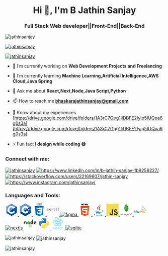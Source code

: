 <h1 align="center">Hi 👋, I'm B Jathin Sanjay</h1>
<h3 align="center">Full Stack Web developer||Front-End||Back-End</h3>

<p align="left"> <img src="https://komarev.com/ghpvc/?username=jathinsanjay&label=Profile%20views&color=0e75b6&style=flat" alt="jathinsanjay" /> </p>

<p align="left"> <a href="https://github.com/ryo-ma/github-profile-trophy"><img src="https://github-profile-trophy.vercel.app/?username=jathinsanjay" alt="jathinsanjay" /></a> </p>

<p align="left"> <a href="https://twitter.com/jathinsanjay" target="blank"><img src="https://img.shields.io/twitter/follow/jathinsanjay?logo=twitter&style=for-the-badge" alt="jathinsanjay" /></a> </p>

- 🔭 I’m currently working on **Web Development Projects and Freelancing**

- 🌱 I’m currently learning **Machine Learning,Artificial Intelligence,AWS Cloud,Java Spring**

- 💬 Ask me about **React,Next,Node,Java Script,Python**

- 📫 How to reach me **bhaskarajathinsanjay@gmail.com**

- 📄 Know about my experiences [https://drive.google.com/drive/folders/1A3rC7Gpg1IiDBFE2Iyip5IUQoa6g0s3a](https://drive.google.com/drive/folders/1A3rC7Gpg1IiDBFE2Iyip5IUQoa6g0s3a)

- ⚡ Fun fact **I design while coding 😅**

<h3 align="left">Connect with me:</h3>
<p align="left">
<a href="https://twitter.com/jathinsanjay" target="blank"><img align="center" src="https://raw.githubusercontent.com/rahuldkjain/github-profile-readme-generator/master/src/images/icons/Social/twitter.svg" alt="jathinsanjay" height="30" width="40" /></a>
<a href="https://linkedin.com/in/https://www.linkedin.com/in/b-jathin-sanjay-1b9259227/" target="blank"><img align="center" src="https://raw.githubusercontent.com/rahuldkjain/github-profile-readme-generator/master/src/images/icons/Social/linked-in-alt.svg" alt="https://www.linkedin.com/in/b-jathin-sanjay-1b9259227/" height="30" width="40" /></a>
<a href="https://stackoverflow.com/users/https://stackoverflow.com/users/22169607/jathin-sanjay" target="blank"><img align="center" src="https://raw.githubusercontent.com/rahuldkjain/github-profile-readme-generator/master/src/images/icons/Social/stack-overflow.svg" alt="https://stackoverflow.com/users/22169607/jathin-sanjay" height="30" width="40" /></a>
<a href="https://instagram.com/https://www.instagram.com/jathinsanjay/" target="blank"><img align="center" src="https://raw.githubusercontent.com/rahuldkjain/github-profile-readme-generator/master/src/images/icons/Social/instagram.svg" alt="https://www.instagram.com/jathinsanjay/" height="30" width="40" /></a>
</p>

<h3 align="left">Languages and Tools:</h3>
<p align="left"> <a href="https://www.cprogramming.com/" target="_blank" rel="noreferrer"> <img src="https://raw.githubusercontent.com/devicons/devicon/master/icons/c/c-original.svg" alt="c" width="40" height="40"/> </a> <a href="https://www.w3schools.com/cpp/" target="_blank" rel="noreferrer"> <img src="https://raw.githubusercontent.com/devicons/devicon/master/icons/cplusplus/cplusplus-original.svg" alt="cplusplus" width="40" height="40"/> </a> <a href="https://www.w3schools.com/css/" target="_blank" rel="noreferrer"> <img src="https://raw.githubusercontent.com/devicons/devicon/master/icons/css3/css3-original-wordmark.svg" alt="css3" width="40" height="40"/> </a> <a href="https://expressjs.com" target="_blank" rel="noreferrer"> <img src="https://raw.githubusercontent.com/devicons/devicon/master/icons/express/express-original-wordmark.svg" alt="express" width="40" height="40"/> </a> <a href="https://www.figma.com/" target="_blank" rel="noreferrer"> <img src="https://www.vectorlogo.zone/logos/figma/figma-icon.svg" alt="figma" width="40" height="40"/> </a> <a href="https://www.w3.org/html/" target="_blank" rel="noreferrer"> <img src="https://raw.githubusercontent.com/devicons/devicon/master/icons/html5/html5-original-wordmark.svg" alt="html5" width="40" height="40"/> </a> <a href="https://www.java.com" target="_blank" rel="noreferrer"> <img src="https://raw.githubusercontent.com/devicons/devicon/master/icons/java/java-original.svg" alt="java" width="40" height="40"/> </a> <a href="https://developer.mozilla.org/en-US/docs/Web/JavaScript" target="_blank" rel="noreferrer"> <img src="https://raw.githubusercontent.com/devicons/devicon/master/icons/javascript/javascript-original.svg" alt="javascript" width="40" height="40"/> </a> <a href="https://www.mongodb.com/" target="_blank" rel="noreferrer"> <img src="https://raw.githubusercontent.com/devicons/devicon/master/icons/mongodb/mongodb-original-wordmark.svg" alt="mongodb" width="40" height="40"/> </a> <a href="https://www.mysql.com/" target="_blank" rel="noreferrer"> <img src="https://raw.githubusercontent.com/devicons/devicon/master/icons/mysql/mysql-original-wordmark.svg" alt="mysql" width="40" height="40"/> </a> <a href="https://nextjs.org/" target="_blank" rel="noreferrer"> <img src="https://cdn.worldvectorlogo.com/logos/nextjs-2.svg" alt="nextjs" width="40" height="40"/> </a> <a href="https://nodejs.org" target="_blank" rel="noreferrer"> <img src="https://raw.githubusercontent.com/devicons/devicon/master/icons/nodejs/nodejs-original-wordmark.svg" alt="nodejs" width="40" height="40"/> </a> <a href="https://www.python.org" target="_blank" rel="noreferrer"> <img src="https://raw.githubusercontent.com/devicons/devicon/master/icons/python/python-original.svg" alt="python" width="40" height="40"/> </a> <a href="https://reactjs.org/" target="_blank" rel="noreferrer"> <img src="https://raw.githubusercontent.com/devicons/devicon/master/icons/react/react-original-wordmark.svg" alt="react" width="40" height="40"/> </a> <a href="https://www.sqlite.org/" target="_blank" rel="noreferrer"> <img src="https://www.vectorlogo.zone/logos/sqlite/sqlite-icon.svg" alt="sqlite" width="40" height="40"/> </a> </p>

<p><img align="left" src="https://github-readme-stats.vercel.app/api/top-langs?username=jathinsanjay&show_icons=true&locale=en&layout=compact" alt="jathinsanjay" /></p>

<p>&nbsp;<img align="center" src="https://github-readme-stats.vercel.app/api?username=jathinsanjay&show_icons=true&locale=en" alt="jathinsanjay" /></p>

<p><img align="center" src="https://github-readme-streak-stats.herokuapp.com/?user=jathinsanjay&" alt="jathinsanjay" /></p>

